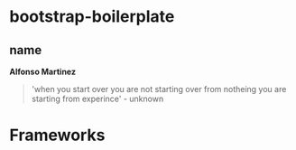 # bootstrap-boilerplate
## name ##
**Alfonso Martinez**
> 'when you start over you are not starting over from notheing you are starting from experince' - unknown

# Frameworks
